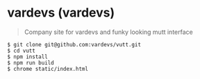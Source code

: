 
# vardevs (vardevs)

> Company site for vardevs and funky looking mutt interface

```
$ git clone git@github.com:vardevs/vutt.git
$ cd vutt
$ npm install
$ npm run build
$ chrome static/index.html
```
